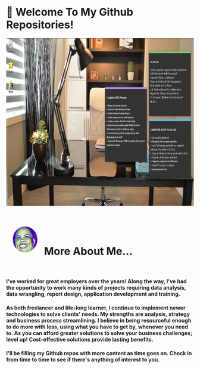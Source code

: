 # 👋 Welcome To My Github Repositories!
<img src="/assets/images/officework.jpg" width="1000" height="450"/>
<br/>

# <img src="/assets/images/avatar_transparent.jpg" width="95" height="90" style="border-radius:50%" alt="@curtild"> More About Me...

<br/>

#### I've worked for great employers over the years! Along the way, I've had the opportunity to work many kinds of projects requiring data analysis, data wrangling, report design, application development and training.

#### As both freelancer and life-long learner, I continue to implement newer technologies to solve clients' needs. My strengths are analysis, strategy and business process streamlining. I believe in being resourceful enough to do more with less, using what you have to get by, whenever you need to. As you can afford greater solutions to solve your business challenges; level up! Cost-effective solutions provide lasting benefits. 

#### I'll be filling my Github repos with more content as time goes on. Check in from time to time to see if there's anything of interest to you.







<!--
**curtild/curtild** is a ✨ _special_ ✨ repository because its `README.md` (this file) appears on your GitHub profile.
<a href="#"><img class="avatar avatar-user" src="https://avatars.githubusercontent.com/u/20559941?s=48&amp;v=4" width="38" height="38" style="border-radius:50%" alt="@curtild"></a> 
Here are some ideas to get you started:

- 🔭 I’m currently working on ...
- 🌱 I’m currently learning ...
- 👯 I’m looking to collaborate on ...
- 🤔 I’m looking for help with ...
- 💬 Ask me about ...
- 📫 How to reach me: ...
- 😄 Pronouns: ...
- ⚡ Fun fact: ...
-->
